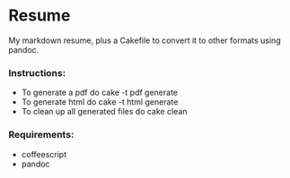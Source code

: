 # Resume
My markdown resume, plus a Cakefile to convert it to other formats using pandoc.  

### Instructions:
* To generate a pdf do
      cake -t pdf generate
* To generate html do
      cake -t html generate
* To clean up all generated files do
      cake clean

### Requirements:
* coffeescript
* pandoc
